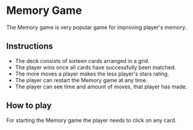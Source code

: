 # Memory Game

The Memory game is very popular game for improving player's memory.

## Instructions

* The deck consists of sixteen cards arranged in a grid. 
* The player wins once all cards have successfully been matched.
* The more moves a player makes the less player's stars rating.
* The player can restart the Memory game at any time.
* The player can see time and amount of moves, that player has made.

## How to play

For starting the Memory game the player needs to click on any card.